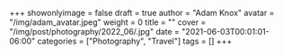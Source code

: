 +++
showonlyimage = false
draft = true
author = "Adam Knox"
avatar = "/img/adam_avatar.jpeg"
weight = 0
title = ""
cover = "/img/post/photography/2022_06/.jpg"
date = "2021-06-03T00:01:01-06:00"
categories = ["Photography", "Travel"]
tags = []
+++
<!--more-->
